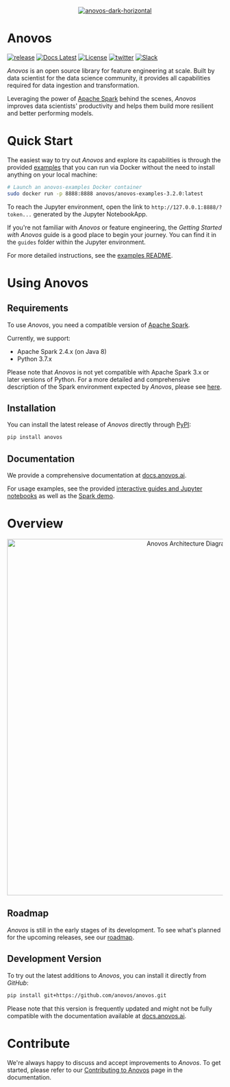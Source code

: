 <p align="center">
<a href="https://anovos.ai"><img src="https://mobilewalla-anovos.s3.amazonaws.com/images/anovos-dark-horizontal.png" alt="anovos-dark-horizontal" border="0"></a>
</p>

# Anovos

[![release](https://img.shields.io/badge/release-alpha%200.1-yellowgreen?style=plastic)](https://github.com/anovos/anovos/releases)
[![Docs Latest](https://img.shields.io/badge/docs-latest-blue.svg?style=plastic)](https://docs.anovos.ai/)
[![License](https://img.shields.io/badge/License-Apache_2.0-red.svg?style=plastic)](https://opensource.org/licenses/Apache-2.0)
[![twitter](https://img.shields.io/badge/Follow--lightgrey?logo=twitter&style=social)](https://twitter.com/ml_anovos)
[![Slack](https://img.shields.io/badge/slack-join_chat-white.svg?logo=slack&style=social)](https://go.mlops.community/slack)

_Anovos_ is an open source library for feature engineering at scale. Built by data scientist for the data science
community, it provides all capabilities required for data ingestion and transformation.

Leveraging the power of [Apache Spark](https://spark.apache.org/) behind the scenes, _Anovos_ improves data scientists'
productivity and helps them build more resilient and better performing models.

# Quick Start

The easiest way to try out _Anovos_ and explore its capabilities is through the provided
[examples](/examples) that you can run via Docker without the need to install anything on your local machine:

```bash
# Launch an anovos-examples Docker container
sudo docker run -p 8888:8888 anovos/anovos-examples-3.2.0:latest
```

To reach the Jupyter environment, open the link to `http://127.0.0.1:8888/?token...` generated by the Jupyter
NotebookApp.

If you're not familiar with _Anovos_ or feature engineering, the _Getting Started with Anovos_ guide is a good place to
begin your journey. You can find it in the `guides` folder within the Jupyter environment.

For more detailed instructions, see the [examples README](/examples/README.md).

# Using Anovos

## Requirements

To use _Anovos_, you need a compatible version of [Apache Spark](https://spark.apache.org/).

Currently, we support:

- Apache Spark 2.4.x (on Java 8)
- Python 3.7.x

Please note that _Anovos_ is not yet compatible with Apache Spark 3.x or later versions of Python. For a more detailed
and comprehensive description of the Spark environment expected by _Anovos_, please
see [here](https://docs.anovos.ai/using-anovos/setting-up/locally.html).

## Installation

You can install the latest release of _Anovos_ directly through [PyPI](https://pypi.org/project/anovos/):

```bash
pip install anovos
```

## Documentation

We provide a comprehensive documentation at [docs.anovos.ai](https://docs.anovos.ai).

For usage examples, see the provided [interactive guides and Jupyter notebooks](/examples) as well as
the [Spark demo](/demo).

# Overview

<p align="center">
  <img src="https://mobilewalla-anovos.s3.amazonaws.com/images/anovos_architecture.png" width="830px" alt="Anovos Architecture Diagram">
</p>

## Roadmap

_Anovos_ is still in the early stages of its development. To see what's planned for the upcoming releases, see
our [roadmap](https://docs.anovos.ai/using-anovos/roadmap.html).

## Development Version

To try out the latest additions to _Anovos_, you can install it directly from _GitHub_:

```bash
pip install git+https://github.com/anovos/anovos.git
```

Please note that this version is frequently updated and might not be fully compatible with the documentation available
at [docs.anovos.ai](https://docs.anovos.ai).

# Contribute

We're always happy to discuss and accept improvements to _Anovos_. To get started, please refer to
our [Contributing to Anovos](https://docs.anovos.ai/community/contributing.html) page in the documentation.
